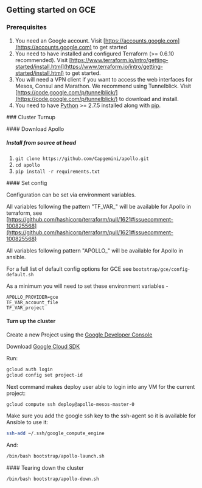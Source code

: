 ## Getting started on GCE

### Prerequisites

1. You need an Google account. Visit [https://accounts.google.com](https://accounts.google.com) to get started
3. You need to have installed and configured Terraform (>= 0.6.10 recommended). Visit [https://www.terraform.io/intro/getting-started/install.html](https://www.terraform.io/intro/getting-started/install.html) to get started.
4. You will need a VPN client if you want to access the web interfaces for Mesos, Consul and Marathon. We recommend using Tunnelblick. Visit [https://code.google.com/p/tunnelblick/](https://code.google.com/p/tunnelblick/) to download and install.
5. You need to have [Python](https://www.python.org/) >= 2.7.5 installed along with [pip](https://pip.pypa.io/en/latest/installing.html).

### Cluster Turnup

#### Download Apollo

##### Install from source at head
1. `git clone https://github.com/Capgemini/apollo.git`
2. `cd apollo`
3. `pip install -r requirements.txt`

#### Set config

Configuration can be set via environment variables.

All variables following the pattern "TF_VAR_" will be available for Apollo in terraform, see [https://github.com/hashicorp/terraform/pull/1621#issuecomment-100825568](https://github.com/hashicorp/terraform/pull/1621#issuecomment-100825568)

All variables following pattern "APOLLO_" will be available for Apollo in ansible.

For a full list of default config options for GCE see `bootstrap/gce/config-default.sh`

As a minimum you will need to set these environment variables -

```
APOLLO_PROVIDER=gce
TF_VAR_account_file
TF_VAR_project
```

#### Turn up the cluster
Create a new Project using the [Google Developer Console](https://console.developers.google.com/project)

Download [Google Cloud SDK](https://cloud.google.com/sdk/)

Run:

```bash
gcloud auth login
gcloud config set project-id
```

Next command makes deploy user able to login into  any VM for the current project:

```bash
gcloud compute ssh deploy@apollo-mesos-master-0
```

Make sure you add the google ssh key to the ssh-agent so it is available for Ansible to use it:

```bash
ssh-add ~/.ssh/google_compute_engine
```

And:

```bash
/bin/bash bootstrap/apollo-launch.sh
```

#### Tearing down the cluster

```bash
/bin/bash bootstrap/apollo-down.sh
```
